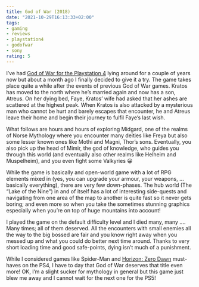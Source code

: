 ```yaml
---
title: God of War (2018)
date: "2021-10-29T16:13:33+02:00"
tags:
- gaming
- reviews
- playstation4
- godofwar
- sony
rating: 5
---
```


I’ve had [God of War for the Playstation 4](https://en.wikipedia.org/wiki/God_of_War_(2018_video_game)) lying around for a couple of years now but about a month ago I finally decided to give it a try. The game takes place quite a while after the events of previous God of War games. Kratos has moved to the north where he’s married again and now has a son, Atreus. On her dying bed, Faye, Kratos’ wife had asked that her ashes are scattered at the highest peak. When Kratos is also attacked by a mysterious man who cannot be hurt and barely escapes that encounter, he and Atreus leave their home and begin their journey to fulfil Faye’s last wish.

What follows are hours and hours of exploring Midgard, one of the realms of Norse Mythology where you encounter many deities like Freya but also some lesser known ones like Mothi and Magni, Thor’s sons. Eventually, you also pick up the head of Mimir, the god of knowledge, who guides you through this world (and eventually also other realms like Helheim and Muspelheim), and you even fight some Valkyries 😀

While the game is basically and open-world game with a lot of RPG elements mixed in (yes, you can upgrade your armour, your weapons, … basically everything), there are very few down-phases. The hub world (The “Lake of the Nine”) in and of itself has a lot of interesting side-quests and navigating from one area of the map to another is quite fast so it never gets boring; and even more so when you take the sometimes stunning graphics especially when you’re on top of huge mountains into account!

I played the game on the default difficulty level and I died many, many …. Many times; all of them deserved. All the encounters with small enemies all the way to the big bossed are fair and you know right away when you messed up and what you could do better next time around. Thanks to very short loading time and good safe-points, dying isn’t much of a punishment. 

While I considered games like Spider-Man and [Horizon: Zero Dawn](https://zerokspot.com/weblog/2018/12/16/horizon-zero-dawn/) must-haves on the PS4, I have to day that God of War deserves that title even more! OK, I’m a slight sucker for mythology in general but this game just blew me away and I cannot wait for the next one for the PS5!
